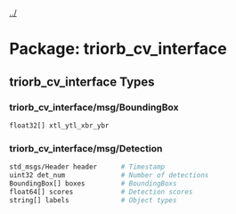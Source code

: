 [../](../README.md)

# Package: triorb_cv_interface
## triorb_cv_interface Types
### triorb_cv_interface/msg/BoundingBox
```bash
float32[] xtl_ytl_xbr_ybr
```

### triorb_cv_interface/msg/Detection
```bash
std_msgs/Header header      # Timestamp
uint32 det_num              # Number of detections
BoundingBox[] boxes         # BoundingBoxs
float64[] scores            # Detection scores
string[] labels             # Object types
```